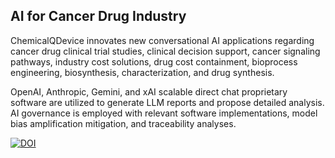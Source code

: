 ## AI for Cancer Drug Industry

 
ChemicalQDevice innovates new conversational AI applications regarding cancer drug clinical trial studies, clinical decision support, cancer signaling pathways, industry cost solutions, drug cost containment, bioprocess engineering, biosynthesis, characterization, and drug synthesis. 

OpenAI, Anthropic, Gemini, and xAI scalable direct chat proprietary software are utilized to generate LLM reports and propose detailed analysis. AI governance is employed with relevant software implementations, model bias amplification mitigation, and traceability analyses. 

  


[![DOI](https://zenodo.org/badge/DOI/10.5281/zenodo.13273141.svg)](https://doi.org/10.5281/zenodo.13273141)


